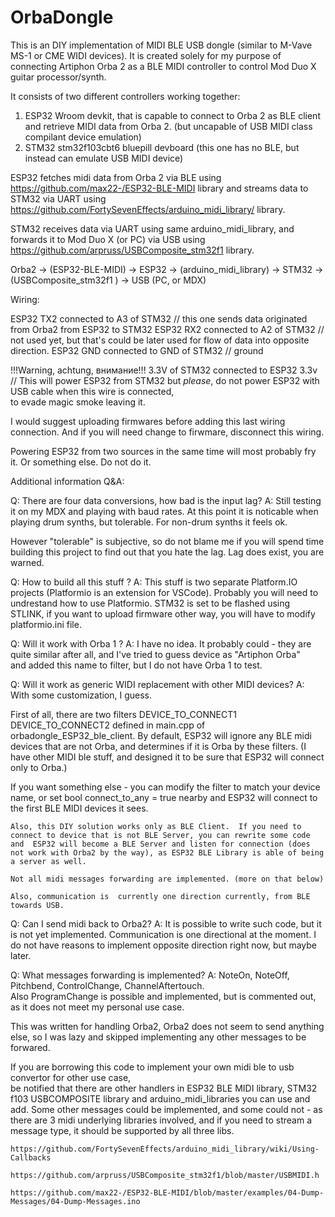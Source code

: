 # OrbaDongle


This is an DIY  implementation of  MIDI BLE  USB dongle  (similar to M-Vave MS-1 or CME WIDI devices).
It is created solely for my purpose of connecting Artiphon Orba 2 as a BLE MIDI controller to control Mod Duo X guitar processor/synth.

It consists of two different controllers working together:

1) ESP32 Wroom devkit, that is capable to connect to Orba 2 as BLE client and retrieve MIDI data from Orba 2. (but uncapable of USB MIDI class compilant device emulation)
2) STM32 stm32f103cbt6 bluepill devboard  (this one has no BLE, but instead can emulate USB MIDI device)



ESP32 fetches midi data from Orba 2 via BLE using https://github.com/max22-/ESP32-BLE-MIDI library and streams data to STM32 via UART using https://github.com/FortySevenEffects/arduino_midi_library/ library.


STM32 receives data via UART using same arduino_midi_library, and forwards it to Mod Duo X (or PC)  via USB using  https://github.com/arpruss/USBComposite_stm32f1 library.

Orba2 -> (ESP32-BLE-MIDI) -> ESP32 -> (arduino_midi_library) -> STM32 -> (USBComposite_stm32f1 ) ->  USB (PC, or MDX)



Wiring:

ESP32 TX2 connected to A3 of STM32    // this one  sends data originated from Orba2  from ESP32 to STM32
ESP32 RX2 connected to A2 of STM32    // not used yet, but that's could be later used for flow of data into opposite direction.
ESP32 GND connected to GND of STM32   // ground

!!!Warning, achtung, внимание!!! 
3.3V of STM32 connected to ESP32 3.3v   // This will power ESP32 from STM32 but *please*, do not power ESP32 with USB cable when this wire is connected, \
to evade magic smoke leaving it.

I would suggest uploading firmwares before adding this last wiring connection. And if you will need change to firwmare, disconnect this wiring. 

Powering ESP32 from two sources in the same time will most probably fry it. Or something else. Do not do it. 
 


Additional information Q&A:

Q: There are four data conversions, how bad is the input lag?
A: Still testing it on my MDX and playing with baud rates. At this point it is noticable when playing drum synths, but tolerable. 
For non-drum synths it feels ok.

However "tolerable" is subjective, so do not blame me if you will spend time building this project to find out that you hate the lag.
Lag does exist, you are warned.


Q: How to build all this stuff ?
A: This stuff is two separate Platform.IO projects (Platformio is an extension for VSCode). Probably you will need to undrestand how to use Platformio.
   STM32 is set to be flashed using STLINK, if you want to upload firmware other way, you will have to modify platformio.ini file.

Q: Will it work with Orba 1 ?
A: I have no idea. It probably could - they are quite similar after all, and I've tried to guess device as "Artiphon Orba"  
and added this name to filter, but I do not have Orba  1 to test.

Q: Will it work as generic WIDI replacement with other MIDI devices?
A: With some customization, I guess. 

   First of all, there are two filters DEVICE_TO_CONNECT1 DEVICE_TO_CONNECT2 defined in main.cpp of orbadongle_ESP32_ble_client.
   By default, ESP32 will ignore any BLE midi devices that are not Orba, and determines if it is Orba by these filters.
   (I have other MIDI ble stuff, and designed it to be sure that ESP32 will connect only to Orba.)
   
   If you want something else - you can modify the filter to match your device name, or set  bool connect_to_any = true  nearby and ESP32 will connect to the first BLE MIDI devices it sees.
   
    Also, this DIY solution works only as BLE Client.  If you need to connect to device that is not BLE Server, you can rewrite some code and  ESP32 will become a BLE Server and listen for connection (does not work with Orba2 by the way), as ESP32 BLE Library is able of being a server as well.
	
	Not all midi messages forwarding are implemented. (more on that below)
	
	Also, communication is  currently one direction currently, from BLE towards USB.
	

Q: Can I send midi back to Orba2? 
A: It is possible to write such code, but it is not yet implemented. Communication is one directional at the moment. I do not have reasons to implement opposite direction right now, but maybe later.
   
Q: What messages forwarding is implemented?
A: NoteOn, NoteOff, Pitchbend, ControlChange, ChannelAftertouch.  
   Also ProgramChange is possible and implemented, but is commented out, as it does not meet my personal use case.
   
   This was written for handling Orba2, Orba2 does not seem to send anything else, so I was lazy and skipped implementing any other messages to be forwared.
   
   If you are borrowing this code to implement your own midi ble to usb convertor for other use case,    
    be notified that there are other handlers in  ESP32 BLE MIDI library, STM32 f103 USBCOMPOSITE library and arduino_midi_libraries you can use and add.
    Some other messages could be implemented,  and some could not -  as there are 3 midi   underlying libraries involved, and if you need to stream a message type, it should be supported by all three libs.

    https://github.com/FortySevenEffects/arduino_midi_library/wiki/Using-Callbacks

    https://github.com/arpruss/USBComposite_stm32f1/blob/master/USBMIDI.h

    https://github.com/max22-/ESP32-BLE-MIDI/blob/master/examples/04-Dump-Messages/04-Dump-Messages.ino


 